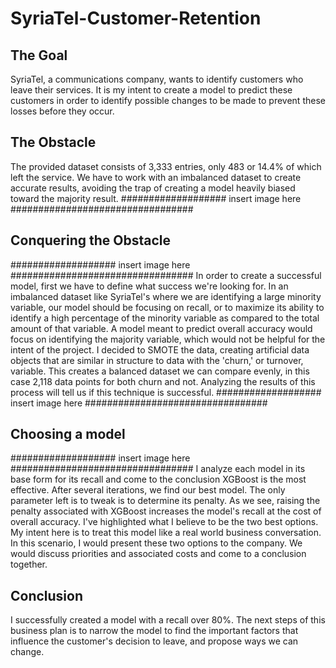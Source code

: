 # SyriaTel-Customer-Retention
## The Goal
SyriaTel, a communications company, wants to identify customers who leave their services. It is my intent to create a model to predict these customers in order to identify possible changes to be made to prevent these losses before they occur.
## The Obstacle
The provided dataset consists of 3,333 entries, only 483 or 14.4% of which left the service. We have to work with an imbalanced dataset to create accurate results, avoiding the trap of creating a model heavily biased toward the majority result.
################### insert image here #################################
## Conquering the Obstacle
################### insert image here #################################
In order to create a successful model, first we have to define what success we're looking for. In an imbalanced dataset like SyriaTel's where we are identifying a large minority variable, our model should be focusing on recall, or to maximize its ability to identify a high percentage of the minority variable as compared to the total amount of that variable. A model meant to predict overall accuracy would focus on identifying the majority variable, which would not be helpful for the intent of the project.
I decided to SMOTE the data, creating artificial data objects that are similar in structure to data with the 'churn,' or turnover, variable. This creates a balanced dataset we can compare evenly, in this case 2,118 data points for both churn and not. Analyzing the results of this process will tell us if this technique is successful.
################### insert image here #################################
## Choosing a model
################### insert image here #################################
I analyze each model in its base form for its recall and come to the conclusion XGBoost is the most effective. After several iterations, we find our best model. The only parameter left is to tweak is to determine its penalty. As we see, raising the penalty associated with XGBoost increases the model's recall at the cost of overall accuracy. I've highlighted what I believe to be the two best options. My intent here is to treat this model like a real world business conversation. In this scenario, I would present these two options to the company. We would discuss priorities and associated costs and come to a conclusion together.
## Conclusion
I successfully created a model with a recall over 80%. The next steps of this business plan is to narrow the model to find the important factors that influence the customer's decision to leave, and propose ways we can change.